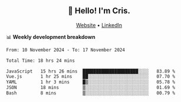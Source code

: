 
<h2 align="center">👋 Hello! I'm Cris.</h2>
<p align="center">
  <a href="https://www.criscunas.dev">Website</a> •
  <a href="https://www.linkedin.com/in/cristophercunas/">LinkedIn</a> 
</p>


📊 **Weekly development breakdown**
<!--START_SECTION:waka-->

```txt
From: 10 November 2024 - To: 17 November 2024

Total Time: 18 hrs 24 mins

JavaScript   15 hrs 26 mins  █████████████████████░░░░   83.89 %
Vue.js       1 hr 25 mins    ██░░░░░░░░░░░░░░░░░░░░░░░   07.70 %
YAML         1 hr 3 mins     █▒░░░░░░░░░░░░░░░░░░░░░░░   05.78 %
JSON         18 mins         ▒░░░░░░░░░░░░░░░░░░░░░░░░   01.69 %
Bash         8 mins          ▒░░░░░░░░░░░░░░░░░░░░░░░░   00.79 %
```

<!--END_SECTION:waka-->
